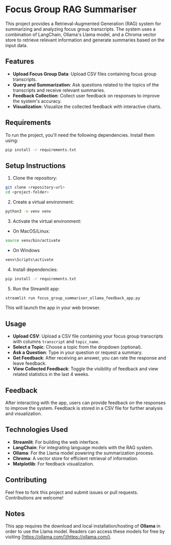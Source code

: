 # Focus Group RAG Summariser

This project provides a Retrieval-Augmented Generation (RAG) system for summarizing and analyzing focus group transcripts. The system uses a combination of LangChain, Ollama's Llama model, and a Chroma vector store to retrieve relevant information and generate summaries based on the input data.

## Features

- **Upload Focus Group Data**: Upload CSV files containing focus group transcripts.
- **Query and Summarization**: Ask questions related to the topics of the transcripts and receive relevant summaries.
- **Feedback Collection**: Collect user feedback on responses to improve the system's accuracy.
- **Visualization**: Visualize the collected feedback with interactive charts.

## Requirements

To run the project, you'll need the following dependencies. Install them using:

```bash
pip install -r requirements.txt
```

## Setup Instructions

1. Clone the repository:

```bash
git clone <repository-url>
cd <project-folder>
```

2. Create a virtual environment:

```bash
python3 -m venv venv
```

3. Activate the virtual environment:
- On MacOS/Linux:
```bash
source venv/bin/activate
```
- On Windows
```bash
venv\Scripts\activate
```

4. Install dependencies:
```bash
pip install -r requirements.txt
```

5. Run the Streamlit app:
```bash
streamlit run focus_group_summariser_ollama_feedback_app.py
```

This will launch the app in your web browser.

## Usage

- **Upload CSV**: Upload a CSV file containing your focus group transcripts with columns `transcript` and `topic_name`.
- **Select a Topic**: Choose a topic from the dropdown (optional).
- **Ask a Question**: Type in your question or request a summary.
- **Get Feedback**: After receiving an answer, you can rate the response and leave feedback.
- **View Collected Feedback**: Toggle the visibility of feedback and view related statistics in the last 4 weeks.

## Feedback

After interacting with the app, users can provide feedback on the responses to improve the system. Feedback is stored in a CSV file for further analysis and visualization.

## Technologies Used

- **Streamlit**: For building the web interface.
- **LangChain**: For integrating language models with the RAG system.
- **Ollama**: For the Llama model powering the summarization process.
- **Chroma**: A vector store for efficient retrieval of information.
- **Matplotlib**: For feedback visualization.

## Contributing

Feel free to fork this project and submit issues or pull requests. Contributions are welcome!

## Notes

This app requires the download and local installation/hosting of **Ollama** in order to use the Llama model. Readers can access these models for free by visiting [https://ollama.com/](https://ollama.com/).
